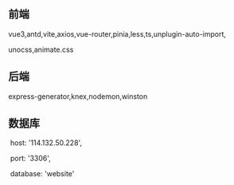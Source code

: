 ## 前端

vue3,antd,vite,axios,vue-router,pinia,less,ts,unplugin-auto-import,

unocss,animate.css

## 后端

express-generator,knex,nodemon,winston


## 数据库

​    host: '114.132.50.228',

​    port: '3306',

​    database: 'website'
